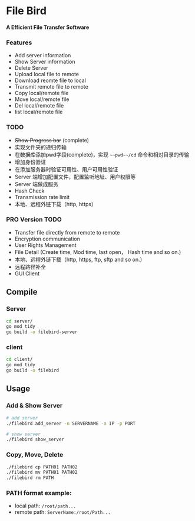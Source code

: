 # File Bird
**A Efficient File Transfer Software**

### Features
- Add server information
- Show Server information
- Delete Server
- Upload local file to remote
- Download reomte file to local
- Transmit remote file to remote
- Copy local/remote file
- Move local/remote file
- Del local/remote file
- list local/remote file

### TODO
- ~~Show Progress bar~~ (complete)
- 实现文件夹的递归传输
- ~~在数据库添加pwd字段~~(complete)，实现 `~~pwd~~/cd` 命令和相对目录的传输
- 增加身份验证
- 在添加服务器时验证可用性、用户可用性验证
- Server 端增加配置文件，配置监听地址、用户权限等
- Server 端做成服务
- Hash Check
- Transmission rate limit
- 本地、远程外链下载（http, https）

### PRO Version TODO
- Transfer file directly from remote to remote 
- Encryption communication
- User Rights Management
- File Detail (Create time, Mod time, last open， Hash time and so on.)
- 本地、远程外链下载（http, https, ftp, sftp and so on.）
- 远程路径补全
- GUI Client

## Compile
### Server
```bash
cd server/
go mod tidy
go build -o filebird-server
```
### client
```bash
cd client/
go mod tidy
go build -o filebird
```

## Usage
### Add & Show Server
```bash
# add server
./filebird add_server -n SERVERNAME -a IP -p PORT

# show server
./filebird show_server
```

### Copy, Move, Delete
```bash
./filebird cp PATH01 PATH02
./filebird mv PATH01 PATH02
./filebird rm PATH
```

### PATH format example:
- local path: `/root/path...`
- remote path: `ServerName:/root/Path...`

